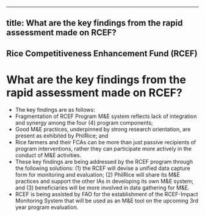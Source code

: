 --- 
 title: What are the key findings from the rapid assessment made on RCEF?
 ---

## Rice Competitiveness Enhancement Fund (RCEF)

# What are the key findings from the rapid assessment made on RCEF?


 - The key findings are as follows: 
 - Fragmentation of RCEF Program M&E system reflects lack of integration and synergy among the four (4) program components;
 - Good M&E practices, underpinned by strong research orientation, are present as exhibited by PhilRice; and
 - Rice farmers and their FCAs can be more than just passive recipients of program interventions, rather they can participate more actively in the conduct of M&E activities.
 - These key findings are being addressed by the RCEF program through the following solutions: (1) the RCEF will devise a unified data capture form for monitoring and evaluation; (2) PhilRice will share its M&E practices and support the other IAs in developing its own M&E system; and (3) beneficiaries will be more involved in data gathering for M&E.
 - RCEF is being assisted by FAO for the establishment of the RCEF-Impact Monitoring System that will be used as an M&E tool on the upcoming 3rd year program evaluation.
